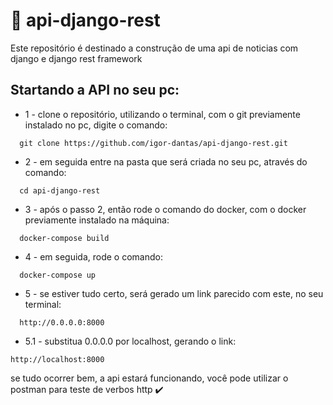 # 📍 api-django-rest

<p>Este repositório é destinado a construção de uma api de noticias com django e django rest framework<p/>


## Startando a API no seu pc:

* 1 - clone o repositório, utilizando o terminal, com o git previamente instalado no pc, digite o comando:

```
  git clone https://github.com/igor-dantas/api-django-rest.git
```

* 2 - em seguida entre na pasta que será criada no seu pc, através do comando:
```
  cd api-django-rest
```
* 3 - após o passo 2, então rode o comando do docker, com o docker previamente instalado na máquina:

```
  docker-compose build
```

* 4 - em seguida, rode o comando:
```
  docker-compose up
```

* 5 - se estiver tudo certo, será gerado um link parecido com este, no seu terminal:

```
  http://0.0.0.0:8000
```
* 5.1 - substitua 0.0.0.0 por localhost, gerando o link:
```
http://localhost:8000
```

<p> se tudo ocorrer bem, a api estará funcionando, você pode utilizar o postman para teste de verbos http ✔️ <p/>
